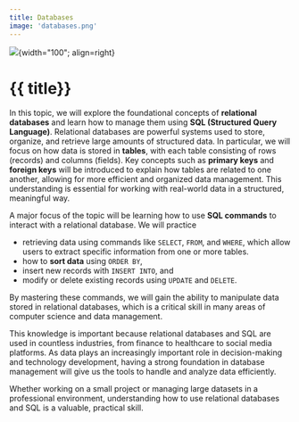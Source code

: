 ```yaml
---
title: Databases
image: 'databases.png'
---
```


![](../../assets/images/topics/{{image}}){width="100"; align=right}

# {{ title}}

In this topic, we will explore the foundational concepts of **relational databases** and learn how to manage them using **SQL (Structured Query Language)**. Relational databases are powerful systems used to store, organize, and retrieve large amounts of structured data. In particular, we will focus on how data is stored in **tables**, with each table consisting of rows (records) and columns (fields). Key concepts such as **primary keys** and **foreign keys** will be introduced to explain how tables are related to one another, allowing for more efficient and organized data management. This understanding is essential for working with real-world data in a structured, meaningful way.

A major focus of the topic will be learning how to use **SQL commands** to interact with a relational database. We will practice 

- retrieving data using commands like `SELECT`, `FROM`, and `WHERE`, which allow users to extract specific information from one or more tables. 
- how to **sort data** using `ORDER BY`, 
- insert new records with `INSERT INTO`, and 
- modify or delete existing records using `UPDATE` and `DELETE`. 
  
By mastering these commands, we will gain the ability to manipulate data stored in relational databases, which is a critical skill in many areas of computer science and data management.

This knowledge is important because relational databases and SQL are used in countless industries, from finance to healthcare to social media platforms. As data plays an increasingly important role in decision-making and technology development, having a strong foundation in database management will give us the tools to handle and analyze data efficiently. 

Whether working on a small project or managing large datasets in a professional environment, understanding how to use relational databases and SQL is a valuable, practical skill.